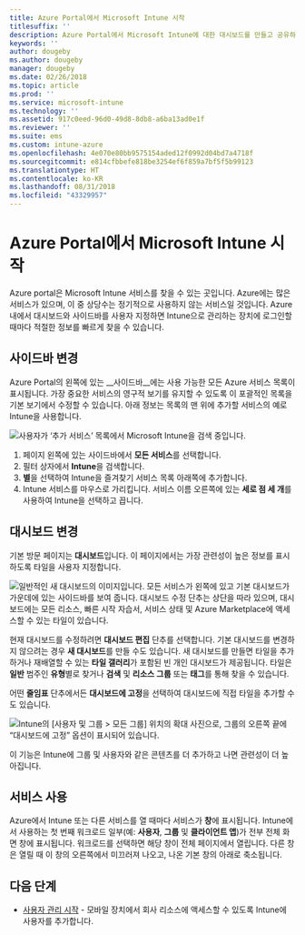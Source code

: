 ```yaml
---
title: Azure Portal에서 Microsoft Intune 시작
titlesuffix: ''
description: Azure Portal에서 Microsoft Intune에 대한 대시보드를 만들고 공유하고 탐색하는 방법에 대해 알아봅니다.
keywords: ''
author: dougeby
ms.author: dougeby
manager: dougeby
ms.date: 02/26/2018
ms.topic: article
ms.prod: ''
ms.service: microsoft-intune
ms.technology: ''
ms.assetid: 917c0eed-96d0-49d8-8db8-a6ba13ad0e1f
ms.reviewer: ''
ms.suite: ems
ms.custom: intune-azure
ms.openlocfilehash: 4e070e80bb9575154aded12f0992d04bd7a4718f
ms.sourcegitcommit: e814cfbbefe818be3254ef6f859a7bf5f5b99123
ms.translationtype: HT
ms.contentlocale: ko-KR
ms.lasthandoff: 08/31/2018
ms.locfileid: "43329957"
---
```

# <a name="getting-started-with-microsoft-intune-in-the-azure-portal"></a>Azure Portal에서 Microsoft Intune 시작

Azure portal은 Microsoft Intune 서비스를 찾을 수 있는 곳입니다. Azure에는 많은 서비스가 있으며, 이 중 상당수는 정기적으로 사용하지 않는 서비스일 것입니다. Azure 내에서 대시보드와 사이드바를 사용자 지정하면 Intune으로 관리하는 장치에 로그인할 때마다 적절한 정보를 빠르게 찾을 수 있습니다.

## <a name="changing-the-sidebar"></a>사이드바 변경

Azure Portal의 왼쪽에 있는 __사이드바__에는 사용 가능한 모든 Azure 서비스 목록이 표시됩니다. 가장 중요한 서비스의 영구적 보기를 유지할 수 있도록 이 포괄적인 목록을 기본 보기에서 수정할 수 있습니다. 아래 정보는 목록의 맨 위에 추가할 서비스의 예로 Intune을 사용합니다.

![사용자가 ‘추가 서비스’ 목록에서 Microsoft Intune을 검색 중입니다.](./media/azure-add-intune1.png)

1. 페이지 왼쪽에 있는 사이드바에서 **모든 서비스**를 선택합니다.
2. 필터 상자에서 **Intune**을 검색합니다.
3. **별**을 선택하여 Intune을 즐겨찾기 서비스 목록 아래쪽에 추가합니다.
4. Intune 서비스를 마우스로 가리킵니다. 서비스 이름 오른쪽에 있는 **세로 점 세 개**를 사용하여 Intune을 선택하고 끕니다.

## <a name="changing-the-dashboard"></a>대시보드 변경

기본 방문 페이지는 **대시보드**입니다. 이 페이지에서는 가장 관련성이 높은 정보를 표시하도록 타일을 사용자 지정합니다.

![일반적인 새 대시보드의 이미지입니다. 모든 서비스가 왼쪽에 있고 기본 대시보드가 가운데에 있는 사이드바를 보여 줍니다. 대시보드 수정 단추는 상단을 따라 있으며, 대시보드에는 모든 리소스, 빠른 시작 자습서, 서비스 상태 및 Azure Marketplace에 액세스할 수 있는 타일이 있습니다.](./media/azure-default-dashboard.png)

현재 대시보드를 수정하려면 **대시보드 편집** 단추를 선택합니다. 기본 대시보드를 변경하지 않으려는 경우 **새 대시보드**를 만들 수도 있습니다. 새 대시보드를 만들면 타일을 추가하거나 재배열할 수 있는 **타일 갤러리**가 포함된 빈 개인 대시보드가 제공됩니다. 타일은 **일반** 범주인 **유형**별로 찾거나 **검색** 및 **리소스 그룹** 또는 **태그**를 통해 찾을 수 있습니다.

어떤 **줄임표** 단추에서든 **대시보드에 고정**을 선택하여 대시보드에 직접 타일을 추가할 수도 있습니다.

![Intune의 [사용자 및 그룹 > 모든 그룹] 위치의 확대 사진으로, 그룹의 오른쪽 끝에 “대시보드에 고정” 옵션이 표시되어 있습니다.](./media/azure-pin-to-dashboard.png)

이 기능은 Intune에 그룹 및 사용자와 같은 콘텐츠를 더 추가하고 나면 관련성이 더 높아집니다.

## <a name="using-services"></a>서비스 사용

Azure에서 Intune 또는 다른 서비스를 열 때마다 서비스가 **창**에 표시됩니다. Intune에서 사용하는 첫 번째 워크로드 일부(예: **사용자**, **그룹** 및 **클라이언트 앱**)가 전부 전체 화면 창에 표시됩니다. 워크로드를 선택하면 해당 창이 전체 페이지에서 열립니다. 다른 창은 열릴 때 이 창의 오른쪽에서 미끄러져 나오고, 나온 기본 창의 아래로 축소됩니다.

## <a name="next-steps"></a>다음 단계

* [사용자 관리 시작](get-started-users.md) - 모바일 장치에서 회사 리소스에 액세스할 수 있도록 Intune에 사용자를 추가합니다.
